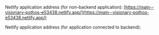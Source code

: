 Netlify application address (for non-backend application):
[https://main--visionary-pothos-e53438.netlify.app/](https://main--visionary-pothos-e53438.netlify.app/)

Netlify application address (for application connected to backend):
[](https://main--visionary-pothos-e53438.netlify.app/)
